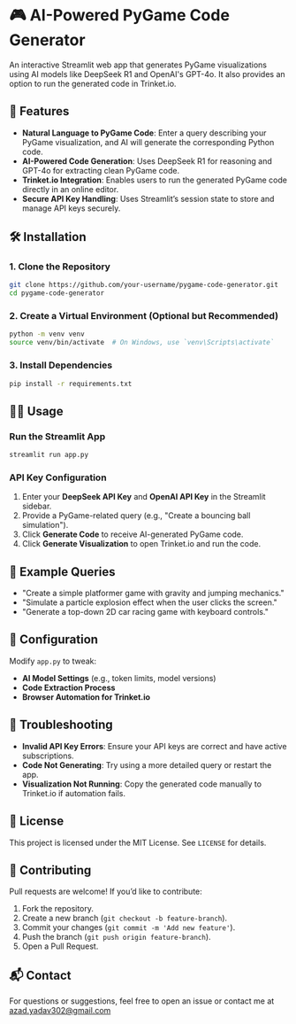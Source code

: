 # 🎮 AI-Powered PyGame Code Generator

An interactive Streamlit web app that generates PyGame visualizations using AI models like DeepSeek R1 and OpenAI's GPT-4o. It also provides an option to run the generated code in Trinket.io.

## 🚀 Features
- **Natural Language to PyGame Code**: Enter a query describing your PyGame visualization, and AI will generate the corresponding Python code.
- **AI-Powered Code Generation**: Uses DeepSeek R1 for reasoning and GPT-4o for extracting clean PyGame code.
- **Trinket.io Integration**: Enables users to run the generated PyGame code directly in an online editor.
- **Secure API Key Handling**: Uses Streamlit’s session state to store and manage API keys securely.

## 🛠️ Installation
### 1. Clone the Repository
```sh
git clone https://github.com/your-username/pygame-code-generator.git
cd pygame-code-generator
```

### 2. Create a Virtual Environment (Optional but Recommended)
```sh
python -m venv venv
source venv/bin/activate  # On Windows, use `venv\Scripts\activate`
```

### 3. Install Dependencies
```sh
pip install -r requirements.txt
```

## 🏃‍♂️ Usage
### Run the Streamlit App
```sh
streamlit run app.py
```

### API Key Configuration
1. Enter your **DeepSeek API Key** and **OpenAI API Key** in the Streamlit sidebar.
2. Provide a PyGame-related query (e.g., "Create a bouncing ball simulation").
3. Click **Generate Code** to receive AI-generated PyGame code.
4. Click **Generate Visualization** to open Trinket.io and run the code.

## 📌 Example Queries
- "Create a simple platformer game with gravity and jumping mechanics."
- "Simulate a particle explosion effect when the user clicks the screen."
- "Generate a top-down 2D car racing game with keyboard controls."

## 🔧 Configuration
Modify `app.py` to tweak:
- **AI Model Settings** (e.g., token limits, model versions)
- **Code Extraction Process**
- **Browser Automation for Trinket.io**

## 🐛 Troubleshooting
- **Invalid API Key Errors**: Ensure your API keys are correct and have active subscriptions.
- **Code Not Generating**: Try using a more detailed query or restart the app.
- **Visualization Not Running**: Copy the generated code manually to Trinket.io if automation fails.

## 📜 License
This project is licensed under the MIT License. See `LICENSE` for details.

## 🤝 Contributing
Pull requests are welcome! If you’d like to contribute:
1. Fork the repository.
2. Create a new branch (`git checkout -b feature-branch`).
3. Commit your changes (`git commit -m 'Add new feature'`).
4. Push the branch (`git push origin feature-branch`).
5. Open a Pull Request.

## 📬 Contact
For questions or suggestions, feel free to open an issue or contact me at azad.yadav302@gmail.com


